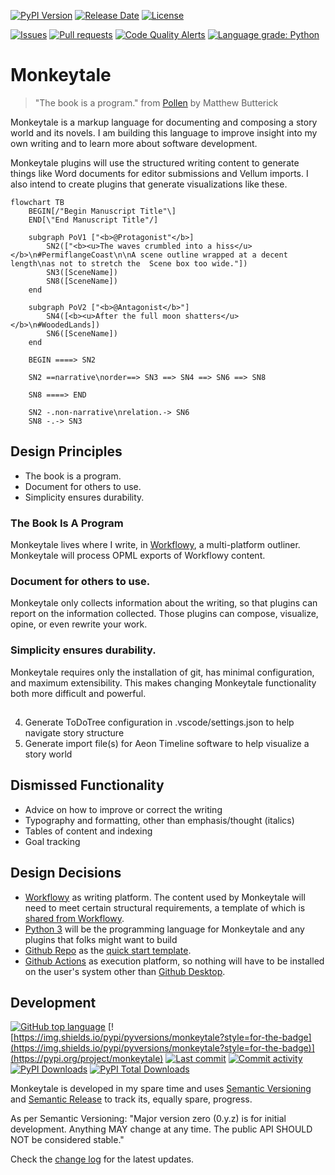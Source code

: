 [![PyPI Version](https://img.shields.io/pypi/v/monkeytale.svg?style=for-the-badge)](https://pypi.org/project/monkeytale)
[![Release Date](https://img.shields.io/github/release-date/MLAOPDX/monkeytale?style=for-the-badge)](https://github.com/MLAOPDX/monkeytale/releases)
[![License](https://img.shields.io/github/license/MLAOPDX/monkeytale.svg?style=for-the-badge)](https://github.com/MLAOPDX/monkeytale/blob/main/LICENSE)

[![Issues](https://img.shields.io/github/issues/MLAOPDX/monkeytale.svg?style=for-the-badge)](https://github.com/MLAOPDX/monkeytale/issues)
[![Pull requests](https://img.shields.io/github/issues-pr/MLAOPDX/monkeytale?style=for-the-badge)](https://github.com/MLAOPDX/monkeytale/pulls)
[![Code Quality Alerts](https://img.shields.io/lgtm/alerts/github/MLAOPDX/monkeytale?style=for-the-badge)](https://lgtm.com/projects/g/MLAOPDX/monkeytale/alerts/?mode=list)
[![Language grade: Python](https://img.shields.io/lgtm/grade/python/github/MLAOPDX/monkeytale?style=for-the-badge)](https://lgtm.com/projects/g/MLAOPDX/monkeytale/context:python)

# Monkeytale

> "The book is a program." from [Pollen](https://docs.racket-lang.org/pollen/big-picture.html) by Matthew Butterick

Monkeytale is a markup language for documenting and composing a story world and its novels. I am building this language to improve insight into my own writing and to learn more about software development.

Monkeytale plugins will use the structured writing content to generate things like Word documents for editor submissions and Vellum imports. I also intend to create plugins that generate visualizations like these.

```mermaid
flowchart TB
    BEGIN[/"Begin Manuscript Title"\]
    END[\"End Manuscript Title"/]

    subgraph PoV1 ["<b>@Protagonist"</b>]
        SN2(["<b><u>The waves crumbled into a hiss</u></b>\n#PermiflangeCoast\n\nA scene outline wrapped at a decent length\nas not to stretch the  Scene box too wide."])
        SN3([SceneName])
        SN8([SceneName])
    end

    subgraph PoV2 ["<b>@Antagonist</b>"]
        SN4([<b><u>After the full moon shatters</u></b>\n#WoodedLands])
        SN6([SceneName])
    end

    BEGIN ====> SN2
    
    SN2 ==narrative\norder==> SN3 ==> SN4 ==> SN6 ==> SN8

    SN8 ====> END
    
    SN2 -.non-narrative\nrelation.-> SN6
    SN8 -.-> SN3
```

## Design Principles

- The book is a program.
- Document for others to use.
- Simplicity ensures durability.

### The Book Is A Program
Monkeytale lives where I write, in [Workflowy](https://workflowy.com), a multi-platform outliner. Monkeytale will process OPML exports of Workflowy content.

### Document for others to use.
Monkeytale only collects information about the writing, so that plugins can report on the information collected. Those plugins can compose, visualize, opine, or even rewrite your work.

### Simplicity ensures durability.
Monkeytale requires only the installation of git, has minimal configuration, and maximum extensibility. This makes changing Monkeytale functionality both more difficult and powerful.

## 
4. Generate ToDoTree configuration in .vscode/settings.json to help navigate story structure
5. Generate import file(s) for Aeon Timeline software to help visualize a story world

## Dismissed Functionality
- Advice on how to improve or correct the writing
- Typography and formatting, other than emphasis/thought (italics)
- Tables of content and indexing
- Goal tracking

## Design Decisions
- [Workflowy](https://workflowy.com) as writing platform. The content used by Monkeytale will need to meet certain structural requirements, a template of which is [shared from Workflowy](https://workflowy.com/s/world-template-dupli/3Tj4vp9gsIXYGZaT).
- [Python 3](https://www.python.org/) will be the programming language for Monkeytale and any plugins that folks might want to build
- [Github Repo](https://docs.github.com/en/repositories/creating-and-managing-repositories/creating-a-template-repository) as the [quick start template](https://docs.github.com/en/repositories/creating-and-managing-repositories/creating-a-repository-from-a-template).
- [Github Actions](https://github.com/features/actions) as execution platform, so nothing will have to be installed on the user's system other than [Github Desktop](https://desktop.github.com/).

## Development

[![GitHub top language](https://img.shields.io/github/languages/top/MLAOPDX/monkeytale.svg?style=for-the-badge)](../../)
[![https://img.shields.io/pypi/pyversions/monkeytale?style=for-the-badge](https://img.shields.io/pypi/pyversions/monkeytale?style=for-the-badge)](https://pypi.org/project/monkeytale)
[![Last commit](https://img.shields.io/github/last-commit/MLAOPDX/monkeytale.svg?style=for-the-badge)](../../commits/master)
[![Commit activity](https://img.shields.io/github/commit-activity/m/MLAOPDX/monkeytale.svg?style=for-the-badge)](../../commits/master)
[![PyPI Downloads](https://img.shields.io/pypi/dm/monkeytale.svg?style=for-the-badge)](https://pypistats.org/packages/licensecheck)
[![PyPI Total Downloads](https://img.shields.io/badge/dynamic/json?style=for-the-badge&label=total%20downloads&query=%24.total_downloads&url=https%3A%2F%2Fapi.pepy.tech%2Fapi%2Fprojects%2Fmonkeytale)](https://pepy.tech/project/monkeytale)

Monkeytale is developed in my spare time and uses [Semantic Versioning](https://semver.org/) and [Semantic Release](https://pypi.org/project/python-semantic-release/) to track its, equally spare, progress.

As per Semantic Versioning: "Major version zero (0.y.z) is for initial development. Anything MAY change at any time. The public API SHOULD NOT be considered stable."

Check the [change log](https://github.com/MLAOPDX/monkeytale/blob/main/CHANGELOG.md) for the latest updates.

